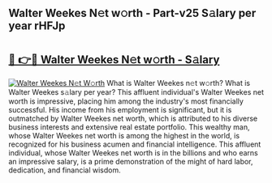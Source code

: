 ## Walter Weekes N𝚎t w𝚘rth - Part-v25 S𝚊lary per year rHFJp

# <h2><a href="http://gc3wq49.nevu.top/?p=Walter+Weekes">🔗 👉🔴 Walter Weekes N𝚎t w𝚘rth - S𝚊lary</a></h2>

[![Walter Weekes N𝚎t W𝚘rth](https://i.imgur.com/Oavwk0R.jpeg)](http://gc3wq49.nevu.top/?p=Walter+Weekes)
What is Walter Weekes n𝚎t w𝚘rth? What is Walter Weekes s𝚊lary per year?
This affluent individual's Walter Weekes net worth is impressive, placing him among the industry's most financially successful. His income from his employment is significant, but it is outmatched by Walter Weekes net worth, which is attributed to his diverse business interests and extensive real estate portfolio. This wealthy man, whose Walter Weekes net worth is among the highest in the world, is recognized for his business acumen and financial intelligence. This affluent individual, whose Walter Weekes net worth is in the billions and who earns an impressive salary, is a prime demonstration of the might of hard labor, dedication, and financial wisdom.
